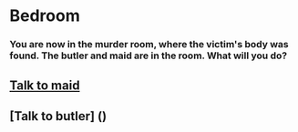 # Bedroom
### You are now in the murder room, where the victim's body was found. The butler and maid are in the room. What will you do?

## [Talk to maid]()
## [Talk to butler] ()
